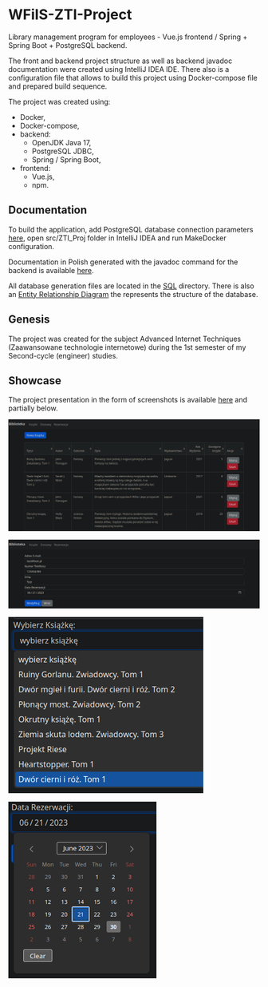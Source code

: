 # WFiIS-ZTI-Project
Library management program for employees - Vue.js frontend / Spring + Spring Boot + PostgreSQL backend.

The front and backend project structure as well as backend javadoc documentation were created using IntelliJ IDEA IDE. There also is a configuration file that allows to build this project using Docker-compose file and prepared build sequence.

The project was created using:
- Docker,
- Docker-compose,
- backend:
  - OpenJDK Java 17,
  - PostgreSQL JDBC,
  - Spring / Spring Boot,
- frontend:
  - Vue.js,
  - npm.

## Documentation

To build the application, add PostgreSQL database connection parameters [here](src/ZTI_Proj/src/main/resources/application.properties), open src/ZTI_Proj folder in IntelliJ IDEA and run MakeDocker configuration.

Documentation in Polish generated with the javadoc command for the backend is available [here](doc/).

All database generation files are located in the [SQL](SQL) directory. There is also an [Entity Relationship Diagram](ERD.pdf) the represents the structure of the database.

## Genesis

The project was created for the subject Advanced Internet Techniques (Zaawansowane technologie internetowe) during the 1st semester of my Second-cycle (engineer) studies.

## Showcase

The project presentation in the form of screenshots is available [here](Screenshots/) and partially below.

![ksiazka_list](Screenshots/ksiazka_list.png)

![rezerwacja_form](Screenshots/rezerwacja_form.png)

![ksiazka_select](Screenshots/ksiazka_select.png)

![date_calendar](Screenshots/date_calendar.png)
